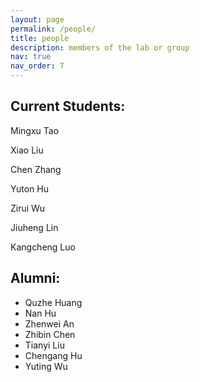 ```yaml
---
layout: page
permalink: /people/
title: people
description: members of the lab or group
nav: true
nav_order: 7
---
```


## Current Students:
  Mingxu Tao
  
  Xiao Liu
  
  Chen Zhang
  
  Yuton Hu
  
  Zirui Wu
  
  Jiuheng Lin
  
  Kangcheng Luo

## Alumni:
- Quzhe Huang
- Nan Hu
- Zhenwei An
- Zhibin Chen
- Tianyi Liu
- Chengang Hu
- Yuting Wu

